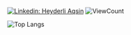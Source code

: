 ###
[![Linkedin: Heyderli Aqsin](https://img.shields.io/badge/-HeyderliAqsin-gray?style=flat-square&logo=Linkedin&logoColor=white&link=https://www.linkedin.com/in/aqsin-heyderli-972a35234/)](https://www.linkedin.com/in/aqsin-heyderli-972a35234/)
![ViewCount](https://komarev.com/ghpvc/?username=HeyderliAqsin&color=3d3b3b)

![Top Langs](https://github-readme-stats.vercel.app/api/top-langs/?username=HeyderliAqsin&layout=compact&theme=gotham&custom_title=Statistics)  
